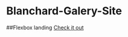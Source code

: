# Blanchard-Galery-Site
##Flexbox landing 
[Check it out](https://nikolaybalabanov.github.io/Blanchard-Galery-Site/)
